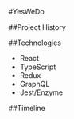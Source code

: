#YesWeDo

##Project History

##Technologies
* React
* TypeScript
* Redux
* GraphQL
* Jest/Enzyme

##Timeline